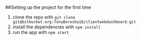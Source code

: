 ##Setting up the project for the first time
1. clone the repo with `git clone git@bitbucket.org:TonyBoresha18/clientwebdashboard.git`
2. install the dependencies with `npm install`
3. run the app with `npm start`
